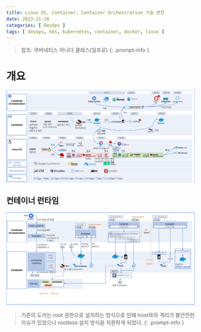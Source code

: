 ```yaml
---
title: Linux OS, Container, Container Orchestration 기술 변천
date: 2023-11-28
categories: [ DevOps ]
tags: [ devops, k8s, kubernetes, container, docker, linux ]
---
```


> 참조: 쿠버네티스 어나더 클래스(일프로)
{: .prompt-info }
 
# 개요
![linux-container-history-overall](/assets/img/posts/linux-container-history-overall.png)

## 컨테이너 런타임
![linux-container-history-container-runtime](/assets/img/posts/linux-container-history-container-runtime.png)
> 기존의 도커는 root 권한으로 설치하는 방식으로 인해 host와의 격리가 불안전한 이슈가 있었으나 rootless 설치 방식을 지원하게 되었다.
{: .prompt-info }
